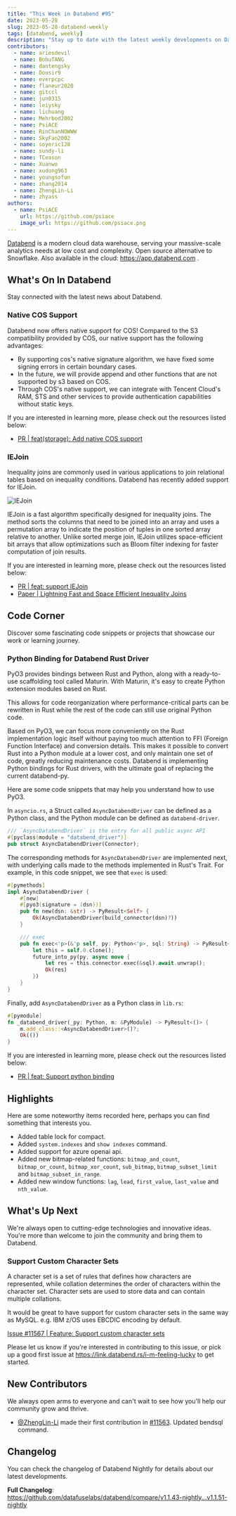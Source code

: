 ```yaml
---
title: "This Week in Databend #95"
date: 2023-05-28
slug: 2023-05-28-databend-weekly
tags: [databend, weekly]
description: "Stay up to date with the latest weekly developments on Databend!"
contributors:
  - name: ariesdevil
  - name: BohuTANG
  - name: dantengsky
  - name: Dousir9
  - name: everpcpc
  - name: flaneur2020
  - name: gitccl
  - name: jun0315
  - name: leiysky
  - name: lichuang
  - name: Mehrbod2002
  - name: PsiACE
  - name: RinChanNOWWW
  - name: SkyFan2002
  - name: soyeric128
  - name: sundy-li
  - name: TCeason
  - name: Xuanwo
  - name: xudong963
  - name: youngsofun
  - name: zhang2014
  - name: ZhengLin-Li
  - name: zhyass
authors:
  - name: PsiACE
    url: https://github.com/psiace
    image_url: https://github.com/psiace.png
---
```


[Databend](https://github.com/datafuselabs/databend) is a modern cloud data warehouse, serving your massive-scale analytics needs at low cost and complexity. Open source alternative to Snowflake. Also available in the cloud: <https://app.databend.com> .

## What's On In Databend

Stay connected with the latest news about Databend.

### Native COS Support

Databend now offers native support for COS! Compared to the S3 compatibility provided by COS, our native support has the following advantages:

- By supporting cos's native signature algorithm, we have fixed some signing errors in certain boundary cases.
- In the future, we will provide append and other functions that are not supported by s3 based on COS.
- Through COS's native support, we can integrate with Tencent Cloud's RAM, STS and other services to provide authentication capabilities without static keys.

If you are interested in learning more, please check out the resources listed below:

- [PR | feat(storage): Add native COS support](https://github.com/datafuselabs/databend/pull/11559)

### IEJoin

Inequality joins are commonly used in various applications to join relational tables based on inequality conditions. Databend has recently added support for IEJoin.

![IEJoin](../static/img/blog/iejoin.png)

IEJoin is a fast algorithm specifically designed for inequality joins. The method sorts the columns that need to be joined into an array and uses a permutation array to indicate the position of tuples in one sorted array relative to another. Unlike sorted merge join, IEJoin utilizes space-efficient bit arrays that allow optimizations such as Bloom filter indexing for faster computation of join results.

If you are interested in learning more, please check out the resources listed below:

- [PR | feat: support IEJoin](https://github.com/datafuselabs/databend/pull/11412)
- [Paper | Lightning Fast and Space Efficient Inequality Joins](https://wayang.apache.org/assets/pdf/paper/iejoin.pdf)

## Code Corner

Discover some fascinating code snippets or projects that showcase our work or learning journey.

### Python Binding for Databend Rust Driver

PyO3 provides bindings between Rust and Python, along with a ready-to-use scaffolding tool called Maturin. With Maturin, it's easy to create Python extension modules based on Rust. 

This allows for code reorganization where performance-critical parts can be rewritten in Rust while the rest of the code can still use original Python code.

Based on PyO3, we can focus more conveniently on the Rust implementation logic itself without paying too much attention to FFI (Foreign Function Interface) and conversion details. This makes it possible to convert Rust into a Python module at a lower cost, and only maintain one set of code, greatly reducing maintenance costs. Databend is implementing Python bindings for Rust drivers, with the ultimate goal of replacing the current databend-py. 

Here are some code snippets that may help you understand how to use PyO3.

In `asyncio.rs`, a Struct called `AsyncDatabendDriver` can be defined as a Python class, and the Python module can be defined as `databend-driver`. 

```rust
/// `AsyncDatabendDriver` is the entry for all public async API
#[pyclass(module = "databend_driver")]
pub struct AsyncDatabendDriver(Connector);
```

The corresponding methods for `AsyncDatabendDriver` are implemented next, with underlying calls made to the methods implemented in Rust's Trait. For example, in this code snippet, we see that `exec` is used:

```rust
#[pymethods]
impl AsyncDatabendDriver {
    #[new]
    #[pyo3(signature = (dsn))]
    pub fn new(dsn: &str) -> PyResult<Self> {
        Ok(AsyncDatabendDriver(build_connector(dsn)?))
    }

    /// exec
    pub fn exec<'p>(&'p self, py: Python<'p>, sql: String) -> PyResult<&'p PyAny> {
        let this = self.0.clone();
        future_into_py(py, async move {
            let res = this.connector.exec(&sql).await.unwrap();
            Ok(res)
        })
    }
}
```

Finally, add `AsyncDatabendDriver` as a Python class in `lib.rs`:

```rust
#[pymodule]
fn _databend_driver(_py: Python, m: &PyModule) -> PyResult<()> {
    m.add_class::<AsyncDatabendDriver>()?;
    Ok(())
}
```

If you are interested in learning more, please check out the resources listed below:

- [PR | feat: Support python binding](https://github.com/datafuselabs/bendsql/pull/112)

## Highlights

Here are some noteworthy items recorded here, perhaps you can find something that interests you.

- Added table lock for compact.
- Added `system.indexes` and `show indexes` command.
- Added support for azure openai api.
- Added new bitmap-related functions: `bitmap_and_count`, `bitmap_or_count`, `bitmap_xor_count`, `sub_bitmap`, `bitmap_subset_limit` and `bitmap_subset_in_range`.
- Added new window functions: `lag`, `lead`, `first_value`, `last_value` and `nth_value`.

## What's Up Next

We're always open to cutting-edge technologies and innovative ideas. You're more than welcome to join the community and bring them to Databend.

### Support Custom Character Sets

A character set is a set of rules that defines how characters are represented, while collation determines the order of characters within the character set. Character sets are used to store data and can contain multiple collations.

It would be great to have support for custom character sets in the same way as MySQL. e.g. IBM z/OS uses EBCDIC encoding by default.

[Issue #11567 | Feature: Support custom character sets](https://github.com/datafuselabs/databend/issues/11567)

Please let us know if you're interested in contributing to this issue, or pick up a good first issue at <https://link.databend.rs/i-m-feeling-lucky> to get started.

## New Contributors

We always open arms to everyone and can't wait to see how you'll help our community grow and thrive.

* [@ZhengLin-Li](https://github.com/ZhengLin-li) made their first contribution in [#11563](https://github.com/datafuselabs/databend/pull/11563). Updated bendsql command.

## Changelog

You can check the changelog of Databend Nightly for details about our latest developments.

**Full Changelog**: <https://github.com/datafuselabs/databend/compare/v1.1.43-nightly...v1.1.51-nightly>
